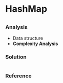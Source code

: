 # HashMap

## []()

### Analysis

- Data structure
- **Complexity Analysis**

### Solution

```java

```

### Reference